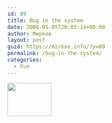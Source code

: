 ```yaml
---
id: 89
title: Bug in the system
date: 2008-05-05T20:03:14+00:00
author: Мирков
layout: post
guid: https://mirkov.info/?p=89
permalink: /bug-in-the-system/
categories:
  - Fun
---
```

[<img class="alignnone size-medium wp-image-90" title="image3" src="https://mirkov.info/wp-content/uploads/2008/09/image3.gif" alt="" width="100" height="75" />](https://mirkov.info/wp-content/uploads/2008/09/image3.gif)